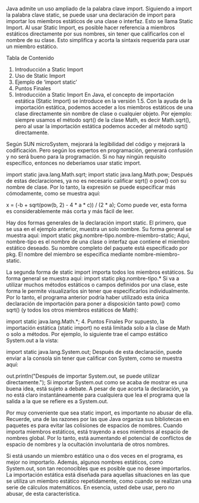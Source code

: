 Java admite un uso ampliado de la palabra clave import. Siguiendo a import la palabra clave static, se puede usar una declaración de import para importar los miembros estáticos de una clase o interfaz. Esto se llama Static Import. Al usar Static Import, es posible hacer referencia a miembros estáticos directamente por sus nombres, sin tener que calificarlos con el nombre de su clase. Esto simplifica y acorta la sintaxis requerida para usar un miembro estático.

Tabla de Contenido
1. Introducción a Static Import
2. Uso de Static Import
3. Ejemplo de ‘import static’
4. Puntos Finales
1. Introducción a Static Import
   En Java, el concepto de importación estática (Static Import) se introduce en la versión 1.5. Con la ayuda de la importación estática, podemos acceder a los miembros estáticos de una clase directamente sin nombre de clase o cualquier objeto. Por ejemplo: siempre usamos el método sqrt() de la clase Math, es decir Math.sqrt(), pero al usar la importación estática podemos acceder al método sqrt() directamente.

Según SUN microSystem, mejorará la legibilidad del código y mejorará la codificación. Pero según los expertos en programación, generará confusión y no será bueno para la programación. Si no hay ningún requisito específico, entonces no deberíamos usar static import.



import static java.lang.Math.sqrt;
import static java.lang.Math.pow;
Después de estas declaraciones, ya no es necesario calificar sqrt() o pow() con su nombre de clase. Por lo tanto, la expresión se puede especificar más cómodamente, como se muestra aquí:

x = (-b + sqrt(pow(b, 2) - 4 * a * c)) / (2 * a);
Como puede ver, esta forma es considerablemente más corta y más fácil de leer.

Hay dos formas generales de la declaración import static.
El primero, que se usa en el ejemplo anterior, muestra un solo nombre. Su forma general se muestra aquí:
import static pkg.nombre-tipo.nombre-miembro-static;
Aquí, nombre-tipo es el nombre de una clase o interfaz que contiene el miembro estático deseado. Su nombre completo del paquete está especificado por pkg. El nombre del miembro se especifica mediante nombre-miembro-static.

La segunda forma de static import importa todos los miembros estáticos. Su forma general se muestra aquí:
import static pkg.nombre-tipo.*
Si va a utilizar muchos métodos estáticos o campos definidos por una clase, este forma le permite visualizarlos sin tener que especificarlos individualmente. Por lo tanto, el programa anterior podría haber utilizado esta única declaración de importación para poner a disposición tanto pow() como sqrt() (y todos los otros miembros estáticos de Math):

import static java.lang.Math.*;
4. Puntos Finales
   Por supuesto, la importación estática (static import) no está limitada solo a la clase de Math o solo a métodos. Por ejemplo, lo siguiente trae el campo estático System.out a la vista:

import static java.lang.System.out;
Después de esta declaración, puede enviar a la consola sin tener que calificar con System, como se muestra aquí:

out.println("Después de importar System.out, se puede utilizar directamente.");
Si importar System.out como se acaba de mostrar es una buena idea, está sujeto a debate. A pesar de que acorta la declaración, ya no está claro instantáneamente para cualquiera que lea el programa que la salida a la que se refiere es a System.out.

Por muy conveniente que sea static import, es importante no abusar de ella. Recuerde, una de las razones por las que Java organiza sus bibliotecas en paquetes es para evitar las colisiones de espacios de nombres. Cuando importa miembros estáticos, está trayendo a esos miembros al espacio de nombres global. Por lo tanto, está aumentando el potencial de conflictos de espacio de nombres y la ocultación involuntaria de otros nombres.

Si está usando un miembro estático una o dos veces en el programa, es mejor no importarlo. Además, algunos nombres estáticos, como System.out, son tan reconocibles que es posible que no desee importarlos. La importación estática está diseñada para aquellas situaciones en las que se utiliza un miembro estático repetidamente, como cuando se realizan una serie de cálculos matemáticos. En esencia, usted debe usar, pero no abusar, de esta característica.